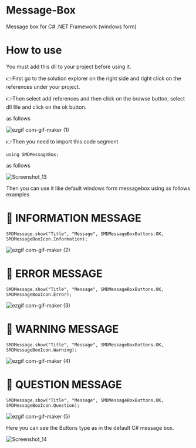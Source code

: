 # Message-Box
Message box for C# .NET Framework (windows form)

# How to use

You must add this dll to your project before using it.

👉First go to the solution explorer on the right side and right click on the references under your project.

👉Then select add references and then click on the browse button, select dll file and click on the ok button.

as follows

![ezgif com-gif-maker (1)](https://user-images.githubusercontent.com/80079235/135741176-4262c2ac-5015-4506-81bc-76ad4ea2bcc0.gif)

👉Then you need to import this code segment

    using SMDMessageBox;

as follows

![Screenshot_13](https://user-images.githubusercontent.com/80079235/135741082-d23f942f-8c83-4d37-a950-4faf569d57bf.png)

Then you can use it like default windows form messagebox using as follows examples

 # 🎈 INFORMATION MESSAGE

    SMDMessage.show("Title", "Message", SMDMessageBoxButtons.OK, SMDMessageBoxIcon.Information);
    
   ![ezgif com-gif-maker (2)](https://user-images.githubusercontent.com/80079235/135741384-782037b5-9189-41fe-bf96-d3c422bc9dac.gif)
   

 # 🎈 ERROR MESSAGE

    SMDMessage.show("Title", "Message", SMDMessageBoxButtons.OK, SMDMessageBoxIcon.Error);
  
   ![ezgif com-gif-maker (3)](https://user-images.githubusercontent.com/80079235/135741463-10b55d99-ea29-4742-978b-9ab0299f1ccb.gif)
   
  
   # 🎈 WARNING MESSAGE

    SMDMessage.show("Title", "Message", SMDMessageBoxButtons.OK, SMDMessageBoxIcon.Warning);
    
   ![ezgif com-gif-maker (4)](https://user-images.githubusercontent.com/80079235/135741569-628e4ac4-b092-4b59-914c-ba2732db2f92.gif)
   

   # 🎈 QUESTION MESSAGE

    SMDMessage.show("Title", "Message", SMDMessageBoxButtons.OK, SMDMessageBoxIcon.Question);
    
   ![ezgif com-gif-maker (5)](https://user-images.githubusercontent.com/80079235/135741688-8f87e626-2ccc-4ee7-a14e-dcfe6d2ce33d.gif)

Here you can see the Buttons type as in the default C# message box.

![Screenshot_14](https://user-images.githubusercontent.com/80079235/135741792-d7a2437a-55b0-4b6c-9206-6b19eefd2f77.png)
